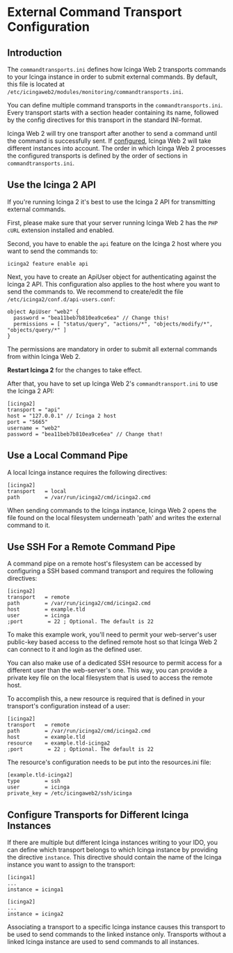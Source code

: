 # <a id="commandtransports"></a> External Command Transport Configuration

## Introduction

The `commandtransports.ini` defines how Icinga Web 2 transports commands to your Icinga instance in order to submit
external commands. By default, this file is located at `/etc/icingaweb2/modules/monitoring/commandtransports.ini`.

You can define multiple command transports in the `commandtransports.ini`. Every transport starts with a section header
containing its name, followed by the config directives for this transport in the standard INI-format.

Icinga Web 2 will try one transport after another to send a command until the command is successfully sent.
If [configured](#commandtransports-multiple-instances), Icinga Web 2 will take different instances into account.
The order in which Icinga Web 2 processes the configured transports is defined by the order of sections in
`commandtransports.ini`.

## Use the Icinga 2 API

If you're running Icinga 2 it's best to use the Icinga 2 API for transmitting external commands.

First, please make sure that your server running Icinga Web 2 has the `PHP cURL` extension installed and enabled.

Second, you have to enable the `api` feature on the Icinga 2 host where you want to send the commands to:

```
icinga2 feature enable api
```

Next, you have to create an ApiUser object for authenticating against the Icinga 2 API. This configuration also applies
to the host where you want to send the commands to. We recommend to create/edit the file
`/etc/icinga2/conf.d/api-users.conf`:

```
object ApiUser "web2" {
  password = "bea11beb7b810ea9ce6ea" // Change this!
  permissions = [ "status/query", "actions/*", "objects/modify/*", "objects/query/*" ]
}
```

The permissions are mandatory in order to submit all external commands from within Icinga Web 2.

**Restart Icinga 2** for the changes to take effect.

After that, you have to set up Icinga Web 2's `commandtransport.ini` to use the Icinga 2 API:

```
[icinga2]
transport = "api"
host = "127.0.0.1" // Icinga 2 host
port = "5665"
username = "web2"
password = "bea11beb7b810ea9ce6ea" // Change that!
```

## Use a Local Command Pipe

A local Icinga instance requires the following directives:

```
[icinga2]
transport   = local
path        = /var/run/icinga2/cmd/icinga2.cmd
```

When sending commands to the Icinga instance, Icinga Web 2 opens the file found
on the local filesystem underneath 'path' and writes the external command to it.

## Use SSH For a Remote Command Pipe

A command pipe on a remote host's filesystem can be accessed by configuring a
SSH based command transport and requires the following directives:

```
[icinga2]
transport   = remote
path        = /var/run/icinga2/cmd/icinga2.cmd
host        = example.tld
user        = icinga
;port        = 22 ; Optional. The default is 22
```

To make this example work, you'll need to permit your web-server's user
public-key based access to the defined remote host so that Icinga Web 2 can
connect to it and login as the defined user.

You can also make use of a dedicated SSH resource to permit access for a
different user than the web-server's one. This way, you can provide a private
key file on the local filesystem that is used to access the remote host.

To accomplish this, a new resource is required that is defined in your
transport's configuration instead of a user:

```
[icinga2]
transport   = remote
path        = /var/run/icinga2/cmd/icinga2.cmd
host        = example.tld
resource    = example.tld-icinga2
;port        = 22 ; Optional. The default is 22
```

The resource's configuration needs to be put into the resources.ini file:

```
[example.tld-icinga2]
type        = ssh
user        = icinga
private_key = /etc/icingaweb2/ssh/icinga
```

## <a id="commandtransports-multiple-instances"></a> Configure Transports for Different Icinga Instances

If there are multiple but different Icinga instances writing to your IDO, you can define which transport belongs to
which Icinga instance by providing the directive `instance`. This directive should contain the name of the Icinga
instance you want to assign to the transport:

```
[icinga1]
...
instance = icinga1

[icinga2]
...
instance = icinga2
```

Associating a transport to a specific Icinga instance causes this transport to be used to send commands to the linked
instance only. Transports without a linked Icinga instance are used to send commands to all instances.
